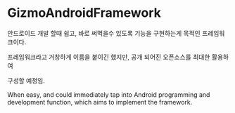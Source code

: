# GizmoAndroidFramework
안드로이드 개발 할때 쉽고, 바로 써먹을수 있도록 기능을 구현하는게 목적인 프레임워크이다. 

프레임워크라고 거창하게 이름을 붙이긴 했지만, 공개 되어진 오픈소스를 최대한 활용하여

구성할 예정임.


When easy, and could immediately tap into Android programming and development function, which aims to implement the framework.
